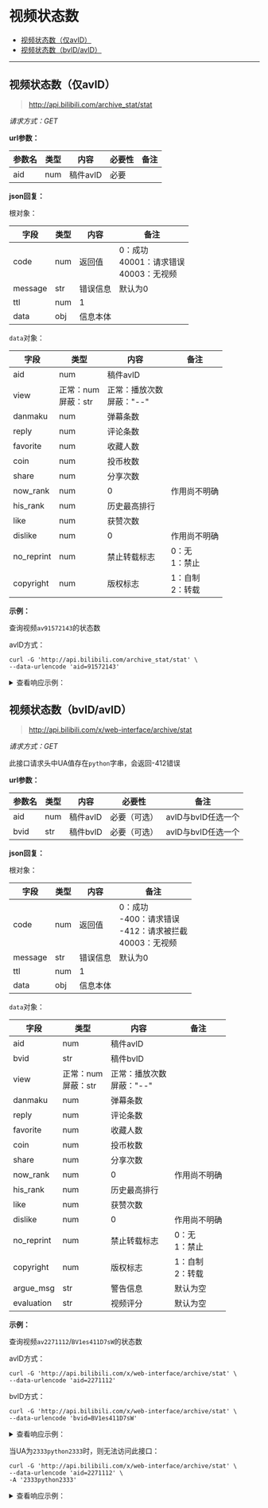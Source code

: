 # 视频状态数

- [视频状态数（仅avID）](#视频状态数（仅avID）)
- [视频状态数（bvID/avID）](#视频状态数（bvID/avID）)

---

## 视频状态数（仅avID）
> http://api.bilibili.com/archive_stat/stat

*请求方式：GET*

**url参数：**

| 参数名 | 类型 | 内容     | 必要性 | 备注 |
| ------ | ---- | -------- | ------ | ---- |
| aid    | num  | 稿件avID | 必要   |      |

**json回复：**

根对象：

| 字段    | 类型 | 内容     | 备注                                            |
| ------- | ---- | -------- | ----------------------------------------------- |
| code    | num  | 返回值   | 0：成功<br />40001：请求错误<br />40003：无视频 |
| message | str  | 错误信息 | 默认为0                                         |
| ttl     | num  | 1        |                                                 |
| data    | obj  | 信息本体 |                                                 |

`data`对象：

| 字段       | 类型                     | 内容                           | 备注                 |
| ---------- | ------------------------ | ------------------------------ | -------------------- |
| aid        | num                      | 稿件avID                       |                      |
| view       | 正常：num<br />屏蔽：str | 正常：播放次数<br />屏蔽："--" |                      |
| danmaku    | num                      | 弹幕条数                       |                      |
| reply      | num                      | 评论条数                       |                      |
| favorite   | num                      | 收藏人数                       |                      |
| coin       | num                      | 投币枚数                       |                      |
| share      | num                      | 分享次数                       |                      |
| now_rank   | num                      | 0                              | 作用尚不明确         |
| his_rank   | num                      | 历史最高排行                   |                      |
| like       | num                      | 获赞次数                       |                      |
| dislike    | num                      | 0                              | 作用尚不明确         |
| no_reprint | num                      | 禁止转载标志                   | 0：无<br />1：禁止   |
| copyright  | num                      | 版权标志                       | 1：自制<br />2：转载 |

**示例：**

查询视频`av91572143`的状态数

avID方式：

```shell
curl -G 'http://api.bilibili.com/archive_stat/stat' \
--data-urlencode 'aid=91572143'
```

<details>
<summary>查看响应示例：</summary>

```json
{
	"code": 0,
	"message": "0",
	"ttl": 1,
	"data": {
		"aid": 91572143,
		"view": 2236510,
		"danmaku": 37856,
		"reply": 5723,
		"favorite": 131317,
		"coin": 143389,
		"share": 44598,
		"now_rank": 0,
		"his_rank": 4,
		"like": 264314,
		"dislike": 0,
		"no_reprint": 1,
		"copyright": 1
	}
}
```

</details>

## 视频状态数（bvID/avID）

> http://api.bilibili.com/x/web-interface/archive/stat

*请求方式：GET*

此接口请求头中UA值存在`python`字串，会返回-412错误

**url参数：**

| 参数名 | 类型 | 内容     | 必要性       | 备注               |
| ------ | ---- | -------- | ------------ | ------------------ |
| aid    | num  | 稿件avID | 必要（可选） | avID与bvID任选一个 |
| bvid   | str  | 稿件bvID | 必要（可选） | avID与bvID任选一个 |

**json回复：**

根对象：

| 字段    | 类型 | 内容     | 备注                                                         |
| ------- | ---- | -------- | ------------------------------------------------------------ |
| code    | num  | 返回值   | 0：成功 <br />-400：请求错误<br />-412：请求被拦截<br />40003：无视频 |
| message | str  | 错误信息 | 默认为0                                                      |
| ttl     | num  | 1        |                                                              |
| data    | obj  | 信息本体 |                                                              |

`data`对象：

| 字段       | 类型                     | 内容                           | 备注                 |
| ---------- | ------------------------ | ------------------------------ | -------------------- |
| aid        | num                      | 稿件avID                       |                      |
| bvid       | str                      | 稿件bvID                       |                      |
| view       | 正常：num<br />屏蔽：str | 正常：播放次数<br />屏蔽："--" |                      |
| danmaku    | num                      | 弹幕条数                       |                      |
| reply      | num                      | 评论条数                       |                      |
| favorite   | num                      | 收藏人数                       |                      |
| coin       | num                      | 投币枚数                       |                      |
| share      | num                      | 分享次数                       |                      |
| now_rank   | num                      | 0                              | 作用尚不明确         |
| his_rank   | num                      | 历史最高排行                   |                      |
| like       | num                      | 获赞次数                       |                      |
| dislike    | num                      | 0                              | 作用尚不明确         |
| no_reprint | num                      | 禁止转载标志                   | 0：无<br />1：禁止   |
| copyright  | num                      | 版权标志                       | 1：自制<br />2：转载 |
| argue_msg  | str                      | 警告信息                       | 默认为空             |
| evaluation | str                      | 视频评分                       | 默认为空             |

**示例：**

查询视频`av2271112`/`BV1es411D7sW`的状态数

avID方式：

```shell
curl -G 'http://api.bilibili.com/x/web-interface/archive/stat' \
--data-urlencode 'aid=2271112'
```

bvID方式：

```shell
curl -G 'http://api.bilibili.com/x/web-interface/archive/stat' \
--data-urlencode 'bvid=BV1es411D7sW'
```

<details>
<summary>查看响应示例：</summary>

```json
{
	"code": 0,
	"message": "0",
	"ttl": 1,
	"data": {
		"aid": 2271112,
		"bvid": "BV1es411D7sW",
		"view": 26408224,
		"danmaku": 161919,
		"reply": 52825,
		"favorite": 892560,
		"coin": 599649,
		"share": 240573,
		"like": 628592,
		"now_rank": 0,
		"his_rank": 4,
		"no_reprint": 0,
		"copyright": 1,
		"argue_msg": "",
		"evaluation": ""
	}
}
```

</details>

当UA为`2333python2333`时，则无法访问此接口：

```shell
curl -G 'http://api.bilibili.com/x/web-interface/archive/stat' \
--data-urlencode 'aid=2271112' \
-A '2333python2333'
```

<details>
<summary>查看响应示例：</summary>

```json
{
    "code":-412,
    "message":"请求被拦截",
    "ttl":1,
    "data":null
}
```

</details>
